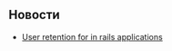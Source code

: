 ## Новости

* [User retention for in rails applications](http://ninjasandrobots.com/cohort-analysis-user-retention-in-a-rails-application)
